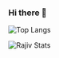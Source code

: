 ### Hi there 👋

![Top Langs](https://github-readme-stats.vercel.app/api/top-langs/?username=rajivsah&langs_count=7&hide=css,html,coffeescript&layout=compact&count_private=true)

![Rajiv Stats](https://github-readme-stats.vercel.app/api?username=rajivsah&count_private=true&show_icons=true)
